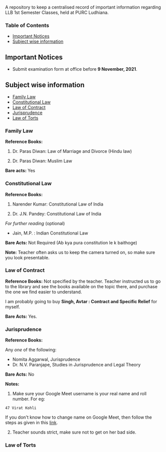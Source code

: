 A repository to keep a centralised record of important information regarding LLB 1st Semester Classes, held at PURC Ludhiana.

### Table of Contents
- [Important Notices](#important-notices)
- [Subject wise information](#subject-wise-information)

## Important Notices
- Submit examination form at office before **9 November, 2021**. 

## Subject wise information
- [Family Law](#family-law)
- [Constitutional Law](#constitutional-law)
- [Law of Contract](#law-of-contract)
- [Jurisprudence](#jurisprudence)
- [Law of Torts](#law-of-torts)



### Family Law
**Reference Books:** 
1) Dr. Paras Diwan:  Law of Marriage and Divorce (Hindu law)

2) Dr. Paras Diwan: Muslim Law

**Bare acts:** Yes


### Constitutional Law
**Reference Books:**
1) Narender Kumar: Constitutional Law of India

2) Dr. J.N. Pandey: Constitutional Law of India

*For further reading* (optional)
- Jain, M.P.  : Indian Constitutional Law


**Bare Acts:** Not Required (Ab kya pura constitution le k baithoge)


**Note:** Teacher often asks us to keep the camera turned on, so make sure you look presentable.

### Law of Contract

**Reference Books:**  Not specified by the teacher. Teacher instructed us to go to the library and see the books available on the topic there, and purchase the one we find easier to understand.

I am probably going to buy **Singh, Avtar : Contract and Specific Relief** for myself.


**Bare Acts:** Yes. 



### Jurisprudence

**Reference Books:** 

Any *one* of the following:
- Nomita Aggarwal, Jurisprudence
- Dr. N.V. Paranjape, Studies in Jurisprudence and Legal Theory

**Bare Acts:** No

**Notes:**
1) Make sure your Google Meet username is your real name and roll number. 
For eg:

```
47 Virat Kohli

```

If you don't know how to change name on Google Meet, then follow the steps as given in this [link](https://www.lifewire.com/change-your-name-on-google-meet-5112077).

2) Teacher sounds strict, make sure not to get on her bad side.


### Law of Torts
